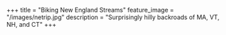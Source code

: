 +++
title = "Biking New England Streams"
feature_image = "/images/netrip.jpg"
description = "Surprisingly hilly backroads of MA, VT, NH, and CT"
+++
